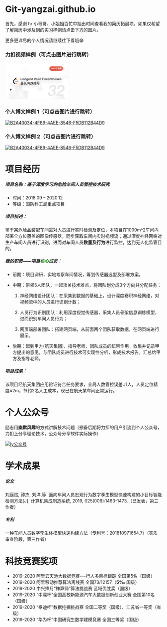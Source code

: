 # Git-yangzai.github.io

首先，感谢 hr 小哥哥、小姐姐百忙中抽出时间查看我的简历拓展项。如果仅希望了解简历中涉及到的实习样例请点击下方的图片。

更多更详尽的个人情况请继续往下看哦😁

### 力扣视频样例（可点击图片进行跳转）

[<img src="/pic/B2A40034-4F89-4AEE-8546-F5DB112B44D9.png" alt="B2A40034-4F89-4AEE-8546-F5DB112B44D9" style="zoom:20%;" />](https://leetcode-cn.com/problems/longest-valid-parentheses/solution/zui-chang-you-xiao-gua-hao-by-leetcode-solution/)

### 个人博文样例 1（可点击图片进行跳转）
[<img src="/pic/5.gif" alt="B2A40034-4F89-4AEE-8546-F5DB112B44D9" />](https://leetcode-cn.com/problems/combination-sum/solution/chao-qiang-gifzhu-ni-shi-yong-dong-tai-gui-hua-qiu/)

### 个人博文样例 2（可点击图片进行跳转）

[<img src="https://pic.leetcode-cn.com/07da9f92c93a170cb033063e1fe0c353fa9c3671eab57e7704c2922159383613-3.png" alt="B2A40034-4F89-4AEE-8546-F5DB112B44D9" />]([](https://leetcode-cn.com/problems/maximum-product-subarray/solution/python5xing-bu-tong-yu-hui-su-dpde-tricksjie-fa-by/))



# 项目经历

##### 项目名称：基于深度学习的危险车间人员管控技术研究

- 时间：2018.09 – 2020.12 
- 等级：国防科工局重点项目

##### 项目描述：

鉴于某危险品装配车间需对人员进行实时检测及定位，本项目在1000m^2车间内部署全方位覆盖的图像传感器，同步获取车间内实时视频流；通过深度神经网络对生产车间人员进行识别，进而对车间人员**数量及行为**进行监控，达到无人化监管目的。

##### 我的职责——项目<font color=green>核心</font>成员：

- 前期：项目调研，实地考察车间情况，筹划传感器选型及部署方案。

- 中期：带领5人团队，一起攻关技术难点，将团队划分成3个方向并分配任务：

  1. 神经网络设计团队：在采集到数据的基础上，设计深度卷积神经网络，对视频流中的人员进行识别计数；

  2. 人员行为识别团队：利用深度视觉传感器，采集人员骨架信息训练模型，进而识别车间人员行为；
  3. 网页端部署团队：搭建网页端，从前面两个团队获取数据，在网页端进行展示。

- 后期：起到甲方(航天集团)、指导老师、团队成员的纽带作用，收集并记录甲方提出的意见，与团队成员进行技术可实现性分析，形成技术报告，汇总给甲方及指导老师。

##### 项目成果：

该项目经航天集团应用验证符合任务要求，全局人数管控误差±1人，人员定位精度±2m，节约2名人工成本，现已在航天某车间正常运行。



# 个人公众号

励志用**幽默风趣**的方式讲解技术问题（预备后期将力扣的用户引流到个人公众号，力扣上分享理论技术，公众号分享软件实际操作）

[![ly公众号](/Users/macly/Desktop/pic/mmexport1598692300449.jpg)](https://mp.weixin.qq.com/s/mzAyh8zKoUJGNiL4JNNkUQ)



# 学术成果

##### 论文

刘庭煜, 钟杰, 刘洋,等. 面向车间人员宏观行为数字孪生模型快速构建的小目标智能检测方法[J]. 计算机集成制造系统, 2019, 025(006):1463-1473.（已发表，第三作者）

##### 专利

一种车间人员数字孪生体模型快速构建方法（专利号：201810971654.7）（实质审查阶段，第三作者）



# 科技竞赛奖项

- 2019-2020            阿里云天池大数据竞赛---行人多目标跟踪 全国第5名（国级）
- 2019-2020            阿里移动推荐算法离线赛 全国73/12157（**5‰** 国级）
- 2019-2020            中兴捧月“神算师”算法挑战赛 区域优胜奖（国级）
- 2019-2020            “中深杯”全国高校新能源汽车大数据创新创业大赛 全国第10名（国级）
- 2019-2020            “泰迪杯”数据挖掘挑战赛 全国二等奖（国级）、江苏省一等奖（省级）
- 2019-2020            “华为杯”中国研究生数学建模竞赛 全国三等奖（国级）

